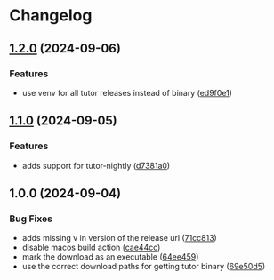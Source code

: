 # Changelog

## [1.2.0](https://github.com/tecoholic/asdf-tutor/compare/v1.1.0...v1.2.0) (2024-09-06)


### Features

* use venv for all tutor releases instead of binary ([ed9f0e1](https://github.com/tecoholic/asdf-tutor/commit/ed9f0e167403534ce919574e03b3e5da4ce4d14a))

## [1.1.0](https://github.com/tecoholic/asdf-tutor/compare/v1.0.0...v1.1.0) (2024-09-05)


### Features

* adds support for tutor-nightly ([d7381a0](https://github.com/tecoholic/asdf-tutor/commit/d7381a0c50fbb9e55c4594bbdfdabdd966e6a416))

## 1.0.0 (2024-09-04)


### Bug Fixes

* adds missing v in version of the release url ([71cc813](https://github.com/tecoholic/asdf-tutor/commit/71cc813749e1d21b7300da72faae7355b0a25a8a))
* disable macos build action ([cae44cc](https://github.com/tecoholic/asdf-tutor/commit/cae44ccf1463c0e6e36dbe263ae5c9903aff4822))
* mark the download as an executable ([64ee459](https://github.com/tecoholic/asdf-tutor/commit/64ee459de2dcf474b1b3ba99a88ede2ff812a838))
* use the correct download paths for getting tutor binary ([69e50d5](https://github.com/tecoholic/asdf-tutor/commit/69e50d5caa4e91eb38e211eb2e97717d0044f19e))

